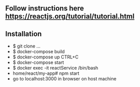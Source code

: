 ## Follow instructions here https://reactjs.org/tutorial/tutorial.html
## Installation 
- $ git clone ...
- $ docker-compose build
- $ docker-compose up CTRL+C
- $ docker-compose start
- $ docker exec -it reactService /bin/bash 
-  home/react/my-app# npm start
- go to localhost:3000 in browser on host machine
